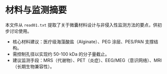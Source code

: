 # 材料与监测摘要

本文件从 `read01.txt` 提取了关于微囊材料设计与非侵入性监测方法的要点，供初步讨论使用。

- 核心材料建议：医疗级海藻酸盐（Alginate）、PEG 涂层、PES/PAN 支撑结构。
- 需控制孔径以实现约 50-100 kDa 的分子量截止。
- 建议监测手段：MRS（代谢物）、PET（炎症）、EEG/MEG（意识网络）、MRI（长期生物兼容性）。

